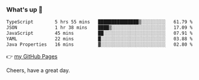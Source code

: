 ### What's up 👋

<!--START_SECTION:waka-->

```txt
TypeScript        5 hrs 55 mins   ███████████████▒░░░░░░░░░   61.79 %
JSON              1 hr 38 mins    ████▒░░░░░░░░░░░░░░░░░░░░   17.09 %
JavaScript        45 mins         ██░░░░░░░░░░░░░░░░░░░░░░░   07.91 %
YAML              22 mins         █░░░░░░░░░░░░░░░░░░░░░░░░   03.88 %
Java Properties   16 mins         ▓░░░░░░░░░░░░░░░░░░░░░░░░   02.80 %
```

<!--END_SECTION:waka-->

👉 [my GitHub Pages](https://ykzhukian.github.io)

Cheers, have a great day.

